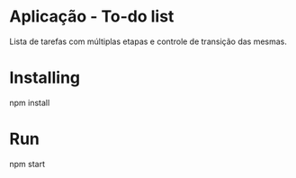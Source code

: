 # Aplicação - To-do list

 Lista de tarefas com múltiplas etapas e controle de transição das mesmas.
 
# Installing
 
 npm install
 
# Run
 
 npm start
